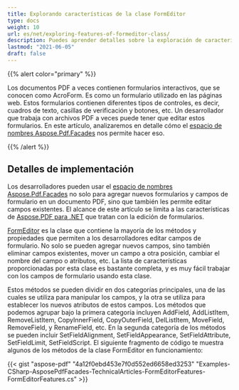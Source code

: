 ```yaml
---
title: Explorando características de la clase FormEditor
type: docs
weight: 10
url: es/net/exploring-features-of-formeditor-class/
description: Puedes aprender detalles sobre la exploración de características de la clase FormEditor con Aspose. PDF para la biblioteca .NET
lastmod: "2021-06-05"
draft: false
---
```


{{% alert color="primary" %}}

Los documentos PDF a veces contienen formularios interactivos, que se conocen como AcroForm. Es como un formulario utilizado en las páginas web. Estos formularios contienen diferentes tipos de controles, es decir, cuadros de texto, casillas de verificación y botones, etc. Un desarrollador que trabaja con archivos PDF a veces puede tener que editar estos formularios. En este artículo, analizaremos en detalle cómo el [espacio de nombres Aspose.Pdf.Facades](https://reference.aspose.com/pdf/net/aspose.pdf.facades) nos permite hacer eso.

{{% /alert %}}

## Detalles de implementación

Los desarrolladores pueden usar el [espacio de nombres Aspose.Pdf.Facades](https://reference.aspose.com/pdf/net/aspose.pdf.facades) no solo para agregar nuevos formularios y campos de formulario en un documento PDF, sino que también les permite editar campos existentes. El alcance de este artículo se limita a las características de [Aspose.PDF para .NET](/pdf/net/) que tratan con la edición de formularios.

[FormEditor](https://reference.aspose.com/pdf/net/aspose.pdf.facades/formeditor) es la clase que contiene la mayoría de los métodos y propiedades que permiten a los desarrolladores editar campos de formulario. No solo se pueden agregar nuevos campos, sino también eliminar campos existentes, mover un campo a otra posición, cambiar el nombre del campo o atributos, etc. La lista de características proporcionadas por esta clase es bastante completa, y es muy fácil trabajar con los campos de formulario usando esta clase.

Estos métodos se pueden dividir en dos categorías principales, una de las cuales se utiliza para manipular los campos, y la otra se utiliza para establecer los nuevos atributos de estos campos. Los métodos que podemos agrupar bajo la primera categoría incluyen AddField, AddListItem, RemoveListItem, CopyInnerField, CopyOuterField, DelListItem, MoveField, RemoveField, y RenameField, etc. En la segunda categoría de los métodos se pueden incluir SetFieldAlignment, SetFieldAppearance, SetFieldAttribute, SetFieldLimit, SetFieldScript. El siguiente fragmento de código te muestra algunos de los métodos de la clase FormEditor en funcionamiento:



{{< gist "aspose-pdf" "4a12f0ebd453e7f0d552ed6658ed3253" "Examples-CSharp-AsposePdfFacades-TechnicalArticles-FormEditorFeatures-FormEditorFeatures.cs" >}}